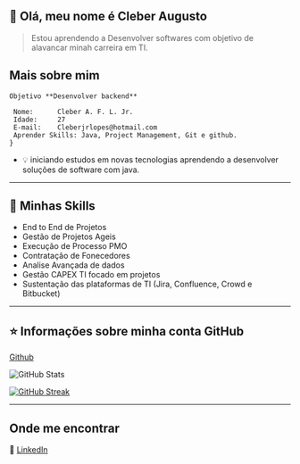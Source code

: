 ## 👋 Olá, meu nome é **Cleber Augusto**

> Estou aprendendo a Desenvolver softwares com objetivo de alavancar minah carreira em TI.

## Mais sobre mim
```
Objetivo **Desenvolver backend** 

 Nome:      Cleber A. F. L. Jr.
 Idade:     27
 E-mail:    Cleberjrlopes@hotmail.com
 Aprender Skills: Java, Project Management, Git e github.
}
```

- 💡 iniciando estudos em novas tecnologias aprendendo a  desenvolver soluções de software com java.

---

## 🚀 Minhas Skills

- End to End de Projetos
- Gestão de Projetos Ageis
- Execução de Processo PMO
- Contratação de Fonecedores
- Analise Avançada de dados
- Gestão CAPEX TI focado em projetos
- Sustentação das plataformas de TI (Jira, Confluence, Crowd e Bitbucket)

---

## ⭐ Informações sobre minha conta GitHub

[Github](https://github.com/Cleberaf0)

![GitHub Stats](https://github-readme-stats.vercel.app/api?username=cleberaf&theme=transparent&bg_color=000&border_color=30A3DC&show_icons=true&icon_color=30A3DC&title_color=E94D5F&text_color=FFF)

[![GitHub Streak](https://streak-stats.demolab.com/?user=Cleberaf0&theme=bear&background=000&border=30A3DC&dates=FFF)](https://git.io/streak-stats)


---

## Onde me encontrar

[linkedin]: https://www.linkedin.com/in/cleber-augusto/

👔 [LinkedIn][linkedin]
